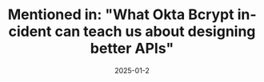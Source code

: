 ---
title: 'Mentioned in: "What Okta Bcrypt incident can teach us about designing better APIs"'
date: 2025-01-2
summary: 'A blog post from "n0rdy", featured also on hacker news, investigating different bcrypt implementations with a positive mention of my java implementation.'
externalUrl: https://n0rdy.foo/posts/20250121/okta-bcrypt-lessons-for-better-apis/
externalUrl2: https://news.ycombinator.com/item?id=42955176
lang: en
originalContentType: link
---